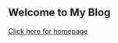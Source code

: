 ## Welcome to My Blog
<a href ="http://karinakozarova.me/Blog/html_blog.html"> Click here for homepage</a>
